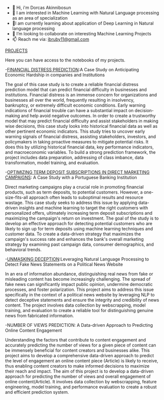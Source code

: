 
- 👋 Hi, i'm Dorcas Akinnibosun
- 👀 I am interested in Machine Learning with Natural Language processing as an area of specialization
- 🌱I am currently learning about application of Deep Learning in Natural language processing
- 👯 I’m looking to collaborate on interesting Machine Learning Projects
- 📫 Reach me via: ibruby11@gmail.com








[PROJECTS](https://github.com/Tabitha001/MACHINE-LEARNING-PORTFOLIO/tree/main) 

Here you can have access to the notebooks of my projects.


-[FINANCIAL DISTRESS PREDICTION](https://github.com/Tabitha001/MACHINE-LEARNING-PORTFOLIO/tree/main/FINANCIAL%20DISTRESS%20PREDICTION):A Case Study on Anticipating Economic Hardship in companies and Institutions

The goal of this case study is to create a reliable financial distress prediction model that can predict financial difficulty in businesses and institutions. Financial distress is an immense concern for organizations and businesses all over the world, frequently resulting in insolvency, bankruptcy, or extremely difficult economic conditions. Early warning indications of financial trouble can have a substantial impact on decision-making and help avoid negative outcomes. In order to create a trustworthy model that may predict financial difficulty and assist stakeholders in making wise decisions, this case study looks into historical financial data as well as other pertinent economic indicators.
This study tries to uncover early warning signals of financial distress, assisting stakeholders, investors, and policymakers in taking proactive measures to mitigate potential risks. It does this by utilizing historical financial data, key performance indicators, and macroeconomic variables. To build a strong prediction framework, the project includes data preparation, addressing of class imbance, data transformation, model training, and evaluation.


-[OPTIMIZING TERM DEPOSIT SUBSCRIPTIONS IN DIRECT MARKETING CAMPAIGNS](https://github.com/Tabitha001/MACHINE-LEARNING-PORTFOLIO/tree/main/OPTIMIZING%20TERM%20DEPOSIT%20SUBSCRIPTIONS%20IN%20DIRECT%20MARKETING%20CAMPAIGNS): A Case Study with a Portuguese Banking Institution 

Direct marketing campaigns play a crucial role in promoting financial products, such as term deposits, to potential customers. However, a one-size-fits-all approach often leads to suboptimal results and resource wastage. This case study seeks to address this issue by applying data-driven insights and machine learning to target the right customers with personalized offers, ultimately increasing term deposit subscriptions and maximizing the campaign's return on investment.
The goal of the study is to develop an effective approach for detecting potential customers who are likely to sign up for term deposits using machine learning techniques and customer data. To create a data-driven strategy that maximizes the campaign's success rate and enhances the bank's overall marketing strategy by examining past campaign data, consumer demographics, and behavioral trends.


-[UNMASKING DECEPTION](https://github.com/Tabitha001/MACHINE-LEARNING-PORTFOLIO/tree/main/UNMASKING%20DECEPTION):Leveraging Natural Language Processing to Detect Fake News Statements on a Political News Website

In an era of information abundance, distinguishing real news from fake or misleading content has become increasingly challenging. The spread of fake news can significantly impact public opinion, undermine democratic processes, and foster polarization. This project aims to address this issue specifically in the context of a political news website by leveraging NLP to detect deceptive statements and ensure the integrity and credibility of news content. The project involves data collection by webscrapping, model training, and evaluation to create a reliable tool for distinguishing genuine news from fabricated information.

-NUMBER OF VIEWS PREDICTION: A Data-driven Approach to Predicting Online Content Engagement

Understanding the factors that contribute to content engagement and accurately predicting the number of views for a given piece of content can be immensely beneficial for content creators and businesses alike. This project aims to develop a comprehensive data-driven approach to predict the level of engagement an online content piece (Article) is likely to receive, thus enabling content creators to make informed decisions to maximize their reach and impact.
The aim of this project is to develop a data-driven approach for predicting the number of views and overall engagement of online content(Article). It involves data collection by webscrapping, feature engineering, model training, and performance evaluation to create a robust and efficient prediction system.

